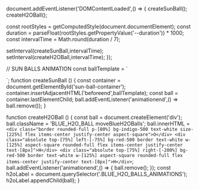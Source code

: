 document.addEventListener('DOMContentLoaded',() => {
createSunBall();
createH2OBall();

const rootStyles = getComputedStyle(document.documentElement);
const duration = parseFloat(rootStyles.getPropertyValue('--duration')) \* 1000;
const intervalTime = Math.round(duration / 7);

setInterval(createSunBall,intervalTime);
setInterval(createH2OBall,intervalTime);
});

// SUN BALLS ANIMATION
const ballTemplate = `

  <div class="sun-ball absolute top-1/2 translate-y-[-10%] size-2 sm:size-4 rounded-full bg-orange-400 blur-[0.1px]">
    <div class="absolute top-[30%] z-1 left-0 bg-yellow-400 blur-[0.5px] rounded-full size-[50%]"></div>
  </div>
`;
function createSunBall () {
  const container = document.getElementById('sun-ball-container');
  container.insertAdjacentHTML('beforeend',ballTemplate);
  const ball = container.lastElementChild;
  ball.addEventListener('animationend',() => ball.remove());
}

function createH2OBall () {
const ball = document.createElement('div');
ball.className = 'BLUE_H2O_BALL moveBlueH2OBalls';
ball.innerHTML = `        <div class="border rounded-full p-[80%] bg-indigo-500 text-white size-[225%] flex items-center justify-center aspect-square">O</div>
        <div class="absolute top-[75%] left-[-75%] bg-red-500 border text-white w-[125%] aspect-square rounded-full flex items-center justify-center text-[8px]">H</div>
        <div class="absolute top-[75%] right-[-200%] bg-red-500 border text-white w-[125%] aspect-square rounded-full flex items-center justify-center text-[8px]">H</div>
   `;
ball.addEventListener('animationend',() => {
ball.remove();
});
const h2oLabel = document.querySelector('.BLUE_H2O_BALLS_ANIMATIONS');
h2oLabel.appendChild(ball);
}
